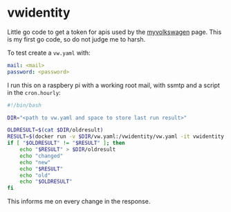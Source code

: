# vwidentity

Little go code to get a token for apis used by the [myvolkswagen](https://www.volkswagen.de/de/besitzer-und-nutzer/myvolkswagen.html) page. This is my first go code, so do not judge me to harsh.

To test create a `vw.yaml` with:
```yaml
mail: <mail>
password: <password>
```

I run this on a raspbery pi with a working root mail, with ssmtp and a script in the `cron.hourly`:

```bash
#!/bin/bash

DIR="<path to vw.yaml and space to store last run result>"

OLDRESULT=$(cat $DIR/oldresult)
RESULT=$(docker run -v $DIR/vw.yaml:/vwidentity/vw.yaml -it vwidentity | cut -c 21-)
if [ "$OLDRESULT" != "$RESULT" ]; then
    echo "$RESULT" > $DIR/oldresult
    echo "changed"
    echo "new"
    echo "$RESULT"
    echo "old"
    echo "$OLDRESULT"
fi
```

This informs me on every change in the response.